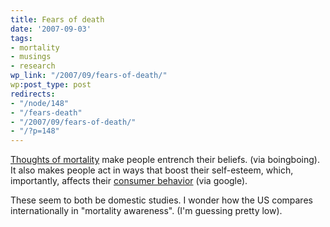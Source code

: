 ```yaml
---
title: Fears of death
date: '2007-09-03'
tags:
- mortality
- musings
- research
wp_link: "/2007/09/fears-of-death/"
wp:post_type: post
redirects:
- "/node/148"
- "/fears-death"
- "/2007/09/fears-of-death/"
- "/?p=148"
---
```


[Thoughts of mortality](http://www.boingboing.net/2007/08/31/how-voters-are-susce.html) make people entrench their beliefs. (via boingboing). It also makes people act in ways that boost their self-esteem, which, importantly, affects their [consumer behavior](http://www.gsb.stanford.edu/news/research/mktg_shiv_mortality.shtml) (via google).

These seem to both be domestic studies. I wonder how the US compares internationally in "mortality awareness". (I'm guessing pretty low).
